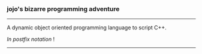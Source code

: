 ### jojo's bizarre programming adventure

------

A dynamic object oriented programming language to script C++.

*In postfix notation* !

------
